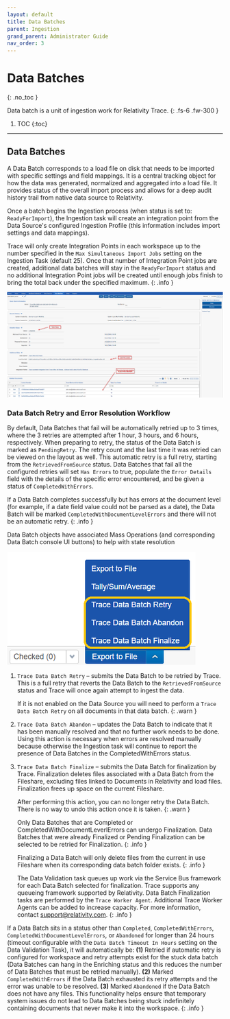 ```yaml
---
layout: default
title: Data Batches
parent: Ingestion
grand_parent: Administrator Guide
nav_order: 3
---
```


# Data Batches
{: .no_toc }


Data batch is a unit of ingestion work for Relativity Trace. 
{: .fs-6 .fw-300 }

1. TOC
{:toc}

---

## Data Batches

A Data Batch corresponds to a load file on disk that needs to be imported with specific settings and field mappings. It is a central tracking object for how the data was generated, normalized and aggregated into a load file. It provides status of the overall import process and allows for a deep audit history trail from native data source to Relativity.

Once a batch begins the Ingestion process (when status is set to: `ReadyForImport`), the Ingestion task will create an integration point from the Data Source's configured Ingestion Profile (this information includes import settings and data mappings).

Trace will only create Integration Points in each workspace up to the number specified in the `Max Simultaneous Import Jobs` setting on the Ingestion Task (default 25). Once that number of Integration Point jobs are created, additional data batches will stay in the `ReadyForImport` status and no additional Integration Point jobs will be created until enough jobs finish to bring the total back under the specified maximum.
{: .info }

![](media/data_batches/5a4b23b008d4e39bc9bafce213515337.png)

### Data Batch Retry and Error Resolution Workflow

By default, Data Batches that fail will be automatically retried up to 3 times, where the 3 retries are attempted after 1 hour, 3 hours, and 6 hours, respectively. When preparing to retry, the status of the Data Batch is marked as `PendingRetry`. The retry count and the last time it was retried can be viewed on the layout as well. This automatic retry is a full retry, starting from the `RetrievedFromSource` status. Data Batches that fail all the configured retries will set `Has Errors` to true, populate the `Error Details` field with the details of the specific error encountered, and be given a status of `CompletedWithErrors`.

If a Data Batch completes successfully but has errors at the document level (for example, if a date field value could not be parsed as a date), the Data Batch will be marked `CompletedWithDocumentLevelErrors` and there will not be an automatic retry.
{: .info }

Data Batch objects have associated Mass Operations (and corresponding Data Batch console UI buttons) to help with state resolution

![](media/data_batches/fafdd5aacec029271e4f39ca303c80fa.png)

1. `Trace Data Batch Retry` – submits the Data Batch to be retried by Trace. This is a full retry that reverts the Data Batch to the `RetrievedFromSource` status and Trace will once again attempt to ingest the data.

   If it is not enabled on the Data Source you will need to perform a `Trace Data Batch Retry` on all documents in that data batch.
   {: .warn }

2. `Trace Data Batch Abandon` – updates the Data Batch to indicate that it has been manually resolved and that no further work needs to be done. Using this action is necessary when errors are resolved manually because otherwise the Ingestion task will continue to report the presence of Data Batches in the CompletedWithErrors status.

3. `Trace Data Batch Finalize` – submits the Data Batch for finalization by Trace. Finalization deletes files associated with a Data Batch from the Fileshare, excluding files linked to Documents in Relativity and load files. Finalization frees up space on the current Fileshare.

    After performing this action, you can no longer retry the Data Batch. There is no way to undo this action once it is taken.
    {: .warn }
    
    Only Data Batches that are Completed or CompletedWithDocumentLeverlErrors can undergo Finalization. Data Batches that were already Finalized or Pending Finalization can be selected to be retried for Finalization.
    {: .info }
    
    Finalizing a Data Batch will only delete files from the current in use Fileshare when its corresponding data batch folder exists.
    {: .info }
    
    The Data Validation task queues up work via the Service Bus framework for each Data Batch selected for finalization. Trace supports any queueing framework supported by Relativity. Data Batch Finalization tasks are performed by the `Trace Worker Agent`. Additional Trace Worker Agents can be added to increase capacity. For more information, contact [support@relativity.com](mailto:support@relativity.com).
    {: .info }


If a Data Batch sits in a status other than `Completed`, `CompletedWithErrors`, `CompletedWithDocumentLevelErrors`, or `Abandoned` for longer than 24 hours (timeout configurable with the `Data Batch Timeout In Hours` setting on the Data Validation Task), it will automatically be: **(1)** Retried if automatic retry is configured for workspace and retry attempts exist for the stuck data batch (Data Batches can hang in the Enriching status and this reduces the number of Data Batches that must be retried manually). **(2)** Marked `CompletedWithErrors` if the Data Batch exhausted its retry attempts and the error was unable to be resolved. **(3)** Marked `Abandoned` if the Data Batch does not have any files. This functionality helps ensure that temporary system issues do not lead to Data Batches being stuck indefinitely containing documents that never make it into the workspace.
{: .info }
